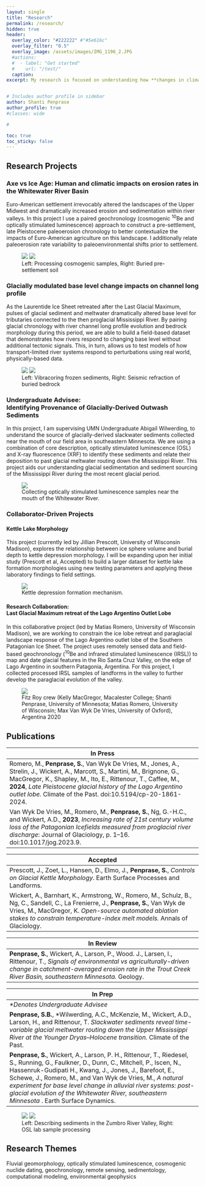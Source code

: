 ```yaml
---
layout: single
title: "Research"
permalink: /research/
hidden: true
header:
  overlay_color: "#222222" #"#5e616c"
  overlay_filter: "0.5"
  overlay_image: /assets/images/IMG_1196_2.JPG
  #actions:
  #  - label: "Get started"
  #    url: "/test/"
  caption:
excerpt: My research is focused on understanding how **changes in climate, glaciation, and land use impact the morphology of river catchments**. My work connects landscapes of the icy past during the Last Glacial Maximum (approx. 20,000 years ago) to more modern changes caused by Euro-American farming and paraglacial (or post-glacial) landscape evolution. <br><br>I address my research questions using a number of approaches, including optically stimulated luminescence and <sup>10</sup>Be cosmogenic nuclide dating, DEM analysis of watershed-scale morphology and channel networks, detailed sediment description, and passive/active source seismic methods.


# Includes author profile in sidebar
author: Shanti Penprase
author_profile: true
#classes: wide

# 

toc: true
toc_sticky: false        
---
```

## Research Projects
### Axe vs Ice Age: Human and climatic impacts on erosion rates in the Whitewater River Basin
 
Euro-American settlement irrevocably altered the landscapes of the Upper Midwest and dramatically increased erosion and sedimentation within river valleys. In this project I use a paired geochronology (cosmogenic <sup>10</sup>Be and optically stimulated luminescence) approach to construct a pre-settlement, late Pleistocene paleoerosion chronology to better contextualize the impacts of Euro-American agriculture on this landscape. I additionally relate paleoerosion rate variability to paleoenvironmental shifts prior to settlement.

<figure class="half">
	<img src="/assets/images/IMG_4005.JPG">
	<img src="/assets/images/IMG_5543_2.JPG">
	<figcaption>Left: Processing cosmogenic samples, Right: Buried pre-settlement soil</figcaption>
</figure>

### Glacially modulated base level change impacts on channel long profile

As the Laurentide Ice Sheet retreated after the Last Glacial Maximum, pulses of glacial sediment and meltwater dramatically altered base level for tributaries connected to the then proglacial Mississippi River. By pairing glacial chronology with river channel long profile evolution and bedrock morphology during this period, we are able to build a field-based dataset that demonstrates how rivers respond to changing base level without additional tectonic signals. This, in turn, allows us to test models of how transport-limited river systems respond to perturbations using real world, physically-based data. 

<figure class="half">
	<img src="/assets/images/PXL_20220227_211207835.JPEG">
	<img src="/assets/images/banners/IMG_0211.JPG">
	<figcaption>Left: Vibracoring frozen sediments, Right: Seismic refraction of buried bedrock</figcaption>
</figure>

### Undergraduate Advisee: <br>Identifying Provenance of Glacially-Derived Outwash Sediments

In this project, I am supervising UMN Undergraduate Abigail Wilwerding, to understand the source of glacially-derived slackwater sediments collected near the mouth of our field area in southeastern Minnesota. We are using a combination of core description, optically stimulated luminescence (OSL) and X-ray fluorescence (XRF) to identify these sediments and relate their deposition to past glacial meltwater routing down the Mississippi River. This project aids our understanding glacial sedimentation and sediment sourcing of the Mississippi River during the most recent glacial period.
 
<figure class="single">
	<img src="assets/images/IMG_7580.JPG">
	<figcaption>Collecting optically stimulated luminescence samples near the mouth of the Whitewater River.</figcaption>
</figure>
 

### Collaborator-Driven Projects
 
#### Kettle Lake Morphology

This project (currently led by Jillian Prescott, University of Wisconsin Madison), explores the relationship between ice sphere volume and burial depth to kettle depression morphology. I will be expanding upon her initial study (Prescott et al, Accepted) to build a larger dataset for kettle lake formation morphologies using new testing parameters and applying these laboratory findings to field settings. 

<figure class="single">
	<img src="/assets/images/Kettle Formation Diagram_only kettles.png">
	<figcaption> Kettle depression formation mechanism.</figcaption>
</figure>


#### Research Collaboration: <br>Last Glacial Maximum retreat of the Lago Argentino Outlet Lobe

In this collaborative project (led by Matias Romero, University of Wisconsin Madison), we are working to constrain the ice lobe retreat and paraglacial landscape response of the Lago Argentino outlet lobe of the Southern Patagonian Ice Sheet. The project uses remotely sensed data and field-based geochronology (<sup>10</sup>Be and infrared stimulated luminescence (IRSL)) to map and date glacial features in the Rio Santa Cruz Valley, on the edge of Lago Argentino in southern Patagonia, Argentina. For this project, I collected processed IRSL samples of landforms in the valley to further develop the paraglacial evolution of the valley.


<figure class="single">
	<img src="/assets/images/GroupFitzRoy.JPG">
	<figcaption>Fitz Roy crew (Kelly MacGregor, Macalester College; Shanti Penprase, University of Minnesota; Matias Romero, University of Wisconsin; Max Van Wyk De Vries, University of Oxford), Argentina 2020</figcaption>
</figure>


## Publications

| In Press | 
| ------- | 
| Romero, M., **Penprase, S.**, Van Wyk De Vries, M., Jones, A., Strelin, J., Wickert, A., Marcott, S., Martini, M., Brignone, G., MacGregor, K., Shapley, M., Ito, E., Rittenour, T., Caffee, M., **2024**, <i>Late Pleistocene glacial history of the Lago Argentino outlet lobe.</i> Climate of the Past. doi:10.5194/cp-20-1861-2024. |
| Van Wyk De Vries, M., Romero, M., **Penprase, S.**, Ng, G.-H.C., and Wickert, A.D., **2023**, <I>Increasing rate of 21st century volume loss of the Patagonian Icefields measured from proglacial river discharge</i>: Journal of Glaciology, p. 1–16. doi:10.1017/jog.2023.9. |


| Accepted | 
| ------- | 
| Prescott, J., Zoet, L., Hansen, D., Elmo, J., **Penprase, S.**, <i>Controls on Glacial Kettle Morphology</i>. Earth Surface Processes and Landforms. |
| Wickert, A., Barnhart, K., Armstrong, W., Romero, M., Schulz, B., Ng, C., Sandell, C., La Frenierre, J., **Penprase, S.**, Van Wyk de Vries, M., MacGregor, K. <i>Open-source automated ablation stakes to constrain temperature-index melt models.</i> Annals of Glaciology. | 

| In Review | 
| ------- | 
| **Penprase, S.**, Wickert, A., Larson, P., Wood. J., Larsen, I., Rittenour, T., <i>Signals of environmental vs agriculturally-driven change in catchment-averaged erosion rate in the Trout Creek River Basin, southeastern Minnesota.</i> Geology.| 

| In Prep | 
| ------- | 
|<i>*Denotes Undergraduate Advisee</i>|
| **Penprase, S.B.**, *Wilwerding, A.C., McKenzie, M., Wickert, A.D., Larson, H., and Rittenour, T. <i>Slackwater sediments reveal time-variable glacial meltwater routing down the Upper Mississippi River at the Younger Dryas–Holocene transition.</i> Climate of the Past. |
| **Penprase, S.**, Wickert, A., Larson, P. H., Rittenour, T., Riedesel, S., Running, G., Faulkner, D., Dunn, C., Mitchell, P., Iscen, N., Hassenruk-Gudipati H., Kwang, J., Jones, J., Barefoot, E., Schewe, J., Romero, M., and Van Wyk de Vries, M., <i>A natural experiment for base level change in alluvial river systems: post-glacial evolution of the Whitewater River, southeastern Minnesota </i>. Earth Surface Dynamics. |

<figure class="half">
	<img src="assets/images/IMG_7502.JPG">
	<img src="/assets/images/banners/IMG_2247.JPG">
	<figcaption>Left: Describing sediments in the Zumbro River Valley, Right: OSL lab sample processing</figcaption>
</figure>

## Research Themes

Fluvial geomorphology, optically stimulated luminescence, cosmogenic nuclide dating, geochronology, remote sensing, sedimentology, computational modeling, environmental geophysics
